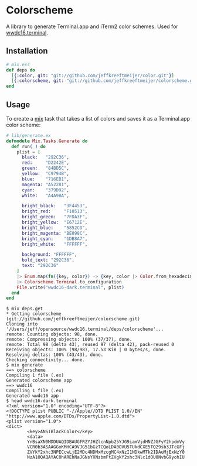 # Colorscheme

A library to generate Terminal.app and iTerm2 color schemes. Used for [wwdc16.terminal].

[wwdc16.terminal]: https://github.com/jeffkreeftmeijer/wwdc16.terminal

## Installation

```elixir
# mix.exs
def deps do
  [{:color, git: "git://github.com/jeffkreeftmeijer/color.git"}]
  [{:colorscheme, git: "git://github.com/jeffkreeftmeijer/colorscheme.git"}]
end
```

## Usage

To create a [mix] task that takes a list of colors and saves it as a Terminal.app color scheme:

[mix]:http://elixir-lang.org/docs/stable/mix/Mix.html

``` elixir
# lib/generate.ex
defmodule Mix.Tasks.Generate do
  def run(_) do
    plist = [
      black:   "292C36",
      red:     "D2242E",
      green:   "84BD5C",
      yellow:  "C9794B",
      blue:    "716EB1",
      magenta: "A52281",
      cyan:    "379D92",
      white:   "A4A9BA",

      bright_black:   "3F4453",
      bright_red:     "F10513",
      bright_green:   "7FDA3F",
      bright_yellow:  "E6712E",
      bright_blue:    "5852CD",
      bright_magenta: "BE098C",
      bright_cyan:    "1DB8A7",
      bright_white:   "FFFFFF",

      background: "FFFFFF",
      bold_text: "292C36",
      text: "292C36"
    ]
    |> Enum.map(fn({key, color}) -> {key, color |> Color.from_hexadecimal} end)
    |> Colorscheme.Terminal.to_configuration
    File.write("wwdc16-dark.terminal", plist)
  end
end
```

```
$ mix deps.get
* Getting colorscheme (git://github.com/jeffkreeftmeijer/colorscheme.git)
Cloning into '/Users/jeff/opensource/wwdc16.terminal/deps/colorscheme'...
remote: Counting objects: 98, done.
remote: Compressing objects: 100% (37/37), done.
remote: Total 98 (delta 43), reused 97 (delta 42), pack-reused 0
Receiving objects: 100% (98/98), 17.53 KiB | 0 bytes/s, done.
Resolving deltas: 100% (43/43), done.
Checking connectivity... done.
$ mix generate
==> colorscheme
Compiling 1 file (.ex)
Generated colorscheme app
==> wwdc16
Compiling 1 file (.ex)
Generated wwdc16 app
$ head wwdc16-dark.terminal
<?xml version="1.0" encoding="UTF-8"?>
<!DOCTYPE plist PUBLIC "-//Apple//DTD PLIST 1.0//EN" "http://www.apple.com/DTDs/PropertyList-1.0.dtd">
<plist version="1.0">
<dict>
        <key>ANSIBlackColor</key>
        <data>
        YnBsaXN0MDDUAQIDBAUGFRZYJHZlcnNpb25YJG9iamVjdHNZJGFyY2hpdmVy
        VCR0b3ASAAGGoKMHCA9VJG51bGzTCQoLDA0OVU5TUkdCXE5TQ29sb3JTcGFj
        ZVYkY2xhc3NPECcwLjE2MDc4NDMxMzcgMC4xNzI1NDkwMTk2IDAuMjExNzY0
        NzA1OQAQAYAC0hAREhNaJGNsYXNzbmFtZVgkY2xhc3Nlc1dOU0NvbG9yohIU
```
